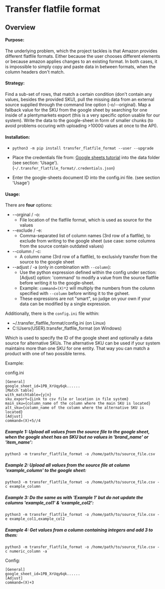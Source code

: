 # Transfer flatfile format

## Overview

#### Purpose:

The underlying problem, which the project tackles is that Amazon provides different flatfile formats. Either because the user chooses different elements or because amazon applies changes to an existing format. In both cases, it is impossible to simply copy and paste data in between formats, when the column headers don't match.

#### Strategy:

Find a sub-set of rows, that match a certain condition (don't contain any values, besides the provided SKU), pull the missing data from an external source supplied through the command line option (-o/--original). Map a fallback value for the SKU from the google sheet by searching for one inside of a plentymarkets export (this is a very specific option usable for our system). Write the data to the google-sheet in form of smaller chunks (to avoid problems occuring with uploading >10000 values at once to the API).

#### Installation:

- `python3 -m pip install transfer_flatfile_format --user --upgrade`

- Place the credentials file from: [Google sheets tutorial](https://developers.google.com/sheets/api/quickstart/python?authuser=3) into the data folder (see section: 'Usage'). (`~/.transfer_flatfile_format/.credentials.json`)

- Enter the google-sheets document ID into the config.ini file. (see section 'Usage')

#### Usage:

There are **four** options:

- --orginal / -o:
    + File location of the flatfile format, which is used as source for the values
- --exclude / -e:
    + Comma-separated list of column names (3rd row of a flatfile), to exclude from writing to the google sheet (use case: some columns from the source contain outdated values)
- --column / -c:
    + A column name (3rd row of a flatfile), to exclusivly transfer from the source to the google sheet
- --adjust / -a (only in combination with `--column`):
    + Use the python expression defined within the config under section: [Adjust] option: 'command' to modify a value from the source flatfile before writing it to the google-sheet.
    + Example: `command=(X)*2` will multiply the numbers from the column specified with `--column` before writing it to the gsheet.
    + These expressions are not "smart", so judge on your own if your data can be modified by a single expression.

Additionally, there is the `config.ini` file within:
- ~/.transfer_flatfile_format/config.ini (on Linux)
- C:\\Users\{USER}\.transfer_flatfile_format (on Windows)

Which is used to specify the ID of the google sheet and optionally a data source for alternative SKUs.
The alternative SKU can be used if your system maintains more than one SKU for one entity. That way you can match a product with one of two possible terms.

Example:

config.ini

```
[General]
google_sheet_id=1PB_XrUqy6qk......
[Match table]
with_matchtable={y|n}
sku_export={Link to csv file or location in file system}
main_sku={column_name of the column where the main SKU is located}
alt_sku={column_name of the column where the alternative SKU is located}
[Adjust]
command=(X)+5//4
```

##### Example 1: Upload all values from the source file to the google sheet, when the google sheet has an SKU but no values in 'brand_name' or 'item_name':

`python3 -m transfer_flatfile_format -o /home/path/to/source_file.csv`

##### Example 2: Upload all values from the source file at column 'example_column' to the google sheet:

`python3 -m transfer_flatfile_format -o /home/path/to/source_file.csv -c example_column`

##### Example 3: Do the same as with 'Example 1' but do not update the columns 'example_col1' & 'example_col2':

`python3 -m transfer_flatfile_format -o /home/path/to/source_file.csv -e example_col1,example_col2`

##### Example 4: Get values from a column containing integers and add 3 to them:

`python3 -m transfer_flatfile_format -o /home/path/to/source_file.csv -c numeric_column -a`

Config:
```
[General]
google_sheet_id=1PB_XrUqy6qk......
[Adjust]
command=(X)+3
```
